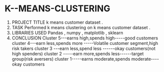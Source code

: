 # K--MEANS-CLUSTERING

1.	PROJECT TITLE 
k means customer dataset .
2.	TASK 
Performed k means clustering on k means customer dataset .
3.	LIBRARIES USED 
Pandas , numpy , matplotlib , sklearn 
4.	CONCLUSION
Cluster 5---earns high,spends high-----good customers
cluster 4---earn less,spends more -----Volatile customer segment,high risk takers
cluster 3 ---earn less,spend less ------okay customers(not high spenders)
cluster 2 -----earn more,spends less------target group(risk aversers)
cluster 1-----earns moderate,spends moderate----okay customers
